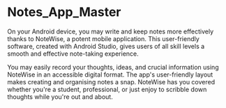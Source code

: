 # Notes_App_Master
On your Android device, you may write and keep notes more effectively thanks to NoteWise, a potent mobile application. This user-friendly software, created with Android Studio, gives users of all skill levels a smooth and effective note-taking experience.

You may easily record your thoughts, ideas, and crucial information using NoteWise in an accessible digital format. The app's user-friendly layout makes creating and organising notes a snap. NoteWise has you covered whether you're a student, professional, or just enjoy to scribble down thoughts while you're out and about.
